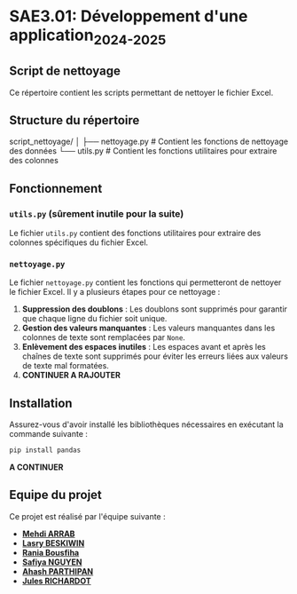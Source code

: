 # SAE3.01: Développement d'une application<sub>2024-2025</sub>

## Script de nettoyage
Ce répertoire contient les scripts permettant de nettoyer le fichier Excel.

## Structure du répertoire
script_nettoyage/
│
├── nettoyage.py       # Contient les fonctions de nettoyage des données
└── utils.py           # Contient les fonctions utilitaires pour extraire des colonnes

## Fonctionnement

###  `utils.py` (sûrement inutile pour la suite)
Le fichier `utils.py` contient des fonctions utilitaires pour extraire des colonnes spécifiques du fichier Excel.

### `nettoyage.py`
Le fichier `nettoyage.py` contient les fonctions qui permetteront de nettoyer le fichier Excel. 
Il y a plusieurs étapes pour ce nettoyage :
1. **Suppression des doublons** : Les doublons sont supprimés pour garantir que chaque ligne du fichier soit unique.
2. **Gestion des valeurs manquantes** : Les valeurs manquantes dans les colonnes de texte sont remplacées par `None`.
3. **Enlèvement des espaces inutiles** : Les espaces avant et après les chaînes de texte sont supprimés pour éviter les erreurs liées aux valeurs de texte mal formatées.
4. **CONTINUER A RAJOUTER**

## Installation
Assurez-vous d'avoir installé les bibliothèques nécessaires en exécutant la commande suivante :
```bash
pip install pandas
```
**A CONTINUER**



## Equipe du projet
Ce projet est réalisé par l'équipe suivante : 
- **[Mehdi ARRAB]()**
- **[Lasry BESKIWIN](https://github.com/Lasryy)**
- **[Rania Bousfiha]()**
- **[Safiya NGUYEN](https://github.com/safiya-ng)**
- **[Ahash PARTHIPAN](https://github.com/AhashPARTHIPAN)**
- **[Jules RICHARDOT](https://github.com/JulesRichardot)**
